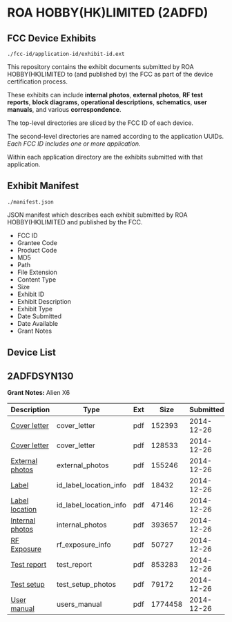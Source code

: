 # ROA HOBBY(HK)LIMITED (2ADFD)
## FCC Device Exhibits

```
./fcc-id/application-id/exhibit-id.ext
```

This repository contains the exhibit documents submitted by ROA HOBBY(HK)LIMITED to (and published by) the FCC as part of the device certification process.

These exhibits can include **internal photos**, **external photos**, **RF test reports**, **block diagrams**, **operational descriptions**, **schematics**, **user manuals**, and various **correspondence**.

The top-level directories are sliced by the FCC ID of each device.

The second-level directories are named according to the application UUIDs. *Each FCC ID includes one or more application.*

Within each application directory are the exhibits submitted with that application. 

## Exhibit Manifest

```
./manifest.json
```

JSON manifest which describes each exhibit submitted by ROA HOBBY(HK)LIMITED and published by the FCC.

- FCC ID
- Grantee Code
- Product Code
- MD5
- Path
- File Extension
- Content Type
- Size
- Exhibit ID
- Exhibit Description
- Exhibit Type
- Date Submitted
- Date Available
- Grant Notes

## Device List
## 2ADFDSYN130
**Grant Notes:** Alien X6

| Description | Type | Ext | Size | Submitted | Available |
| ----------- | ---- | --- | ---- | --------- | --------- |
| [Cover letter](2ADFDSYN130/99d5972e230071ff3dd8c2e25ed16734/2485072.pdf) | cover_letter | pdf | 152393 | 2014-12-26 | 2014-12-26 |
| [Cover letter](2ADFDSYN130/99d5972e230071ff3dd8c2e25ed16734/2485073.pdf) | cover_letter | pdf | 128533 | 2014-12-26 | 2014-12-26 |
| [External photos](2ADFDSYN130/99d5972e230071ff3dd8c2e25ed16734/2485074.pdf) | external_photos | pdf | 155246 | 2014-12-26 | 2014-12-26 |
| [Label](2ADFDSYN130/99d5972e230071ff3dd8c2e25ed16734/2485075.pdf) | id_label_location_info | pdf | 18432 | 2014-12-26 | 2014-12-26 |
| [Label location](2ADFDSYN130/99d5972e230071ff3dd8c2e25ed16734/2485076.pdf) | id_label_location_info | pdf | 47146 | 2014-12-26 | 2014-12-26 |
| [Internal photos](2ADFDSYN130/99d5972e230071ff3dd8c2e25ed16734/2485077.pdf) | internal_photos | pdf | 393657 | 2014-12-26 | 2014-12-26 |
| [RF Exposure](2ADFDSYN130/99d5972e230071ff3dd8c2e25ed16734/2485079.pdf) | rf_exposure_info | pdf | 50727 | 2014-12-26 | 2014-12-26 |
| [Test report](2ADFDSYN130/99d5972e230071ff3dd8c2e25ed16734/2485081.pdf) | test_report | pdf | 853283 | 2014-12-26 | 2014-12-26 |
| [Test setup](2ADFDSYN130/99d5972e230071ff3dd8c2e25ed16734/2485082.pdf) | test_setup_photos | pdf | 79172 | 2014-12-26 | 2014-12-26 |
| [User manual](2ADFDSYN130/99d5972e230071ff3dd8c2e25ed16734/2485083.pdf) | users_manual | pdf | 1774458 | 2014-12-26 | 2014-12-26 |
